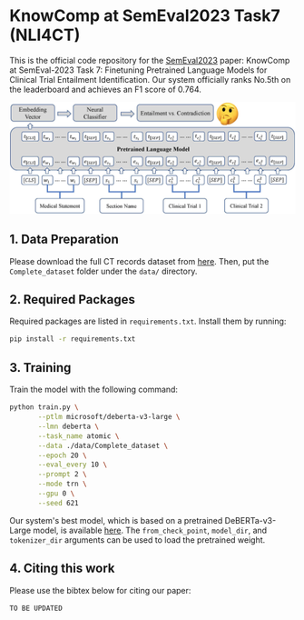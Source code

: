 # KnowComp at SemEval2023 Task7 (NLI4CT)

This is the official code repository for the [SemEval2023](https://semeval.github.io/SemEval2023/) paper: KnowComp at
SemEval-2023 Task 7: Finetuning Pretrained Language Models for Clinical Trial Entailment Identification.
Our system officially ranks No.5th on the leaderboard and achieves an F1 score of 0.764.

![Overview](demo/overview.jpg)

## 1. Data Preparation

Please download the full CT records dataset
from [here](https://hkustconnect-my.sharepoint.com/:f:/g/personal/wwangbw_connect_ust_hk/Et2fjx8jxWVGkAdMpmORxD8BJOjRm1EfNu3spjDx8CWVtQ).
Then, put the `Complete_dataset` folder under the `data/` directory.

## 2. Required Packages

Required packages are listed in `requirements.txt`. Install them by running:

```bash
pip install -r requirements.txt
```

## 3. Training

Train the model with the following command:

```bash
python train.py \
       --ptlm microsoft/deberta-v3-large \
       --lmn deberta \
       --task_name atomic \
       --data ./data/Complete_dataset \
       --epoch 20 \
       --eval_every 10 \
       --prompt 2 \
       --mode trn \
       --gpu 0 \
       --seed 621
```

Our system's best model, which is based on a pretrained DeBERTa-v3-Large model, is
available [here](https://hkustconnect-my.sharepoint.com/:f:/g/personal/wwangbw_connect_ust_hk/Et2fjx8jxWVGkAdMpmORxD8BJOjRm1EfNu3spjDx8CWVtQ).
The `from_check_point`, `model_dir`, and `tokenizer_dir` arguments can be used to load the pretrained weight.

## 4. Citing this work

Please use the bibtex below for citing our paper:

```
TO BE UPDATED
```
